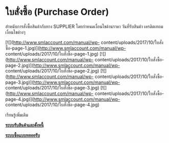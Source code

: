 # ใบสั่งซื้อ (Purchase Order)

สำหนับการสั่งซื้อสินค้ากับทาง SUPPLIER โดยกำหนดเงื่อนไขด้านราคา
วันที่รับสินค้า เครดิตเทอม เงื่อนไขต่างๆ

[![](http://www.smlaccount.com/manual/wp-
content/uploads/2017/10/ใบสั่งซื้อ-page-1.jpg)](http://www.smlaccount.com/manual/wp-
content/uploads/2017/10/ใบสั่งซื้อ-page-1.jpg)
[![](http://www.smlaccount.com/manual/wp-
content/uploads/2017/10/ใบสั่งซื้อ-page-2.jpg)](http://www.smlaccount.com/manual/wp-
content/uploads/2017/10/ใบสั่งซื้อ-page-2.jpg)
[![](http://www.smlaccount.com/manual/wp-
content/uploads/2017/10/ใบสั่งซื้อ-page-3.jpg)](http://www.smlaccount.com/manual/wp-
content/uploads/2017/10/ใบสั่งซื้อ-page-3.jpg)
[![](http://www.smlaccount.com/manual/wp-
content/uploads/2017/10/ใบสั่งซื้อ-page-4.jpg)](http://www.smlaccount.com/manual/wp-
content/uploads/2017/10/ใบสั่งซื้อ-page-4.jpg)



เรียนรู้เพิ่มเติม

[**ระบบรับสินค้าและตั้งหนี้**](http://www.smlaccount.com/manual/?page_id=664)

[**ระบบซื้อแบบทยอยรับ**](http://www.smlaccount.com/manual/?page_id=676)

